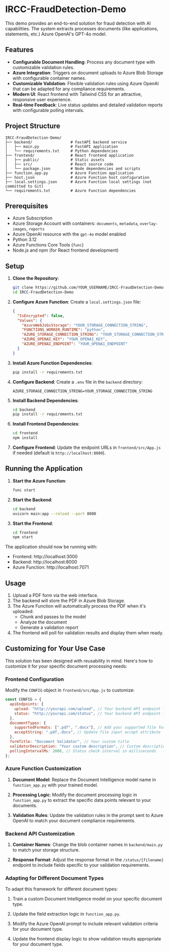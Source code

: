 # IRCC-FraudDetection-Demo

This demo provides an end-to-end solution for fraud detection with AI capabilities. The system extracts processes documents (like applications, statements, etc.) Azure OpenAI's GPT-4o model.

## Features

- **Configurable Document Handling**: Process any document type with customizable validation rules.
- **Azure Integration**: Triggers on document uploads to Azure Blob Storage with configurable container names.
- **Customizable Validation**: Flexible validation rules using Azure OpenAI that can be adapted for any compliance requirements.
- **Modern UI**: React frontend with Tailwind CSS for an attractive, responsive user experience.
- **Real-time Feedback**: Live status updates and detailed validation reports with configurable polling intervals.

## Project Structure

```
IRCC-FraudDetection-Demo/
├── backend/                 # FastAPI backend service
│   ├── main.py              # FastAPI application
│   └── requirements.txt     # Python dependencies
├── frontend/                # React frontend application
│   ├── public/              # Static assets
│   ├── src/                 # React source code
│   └── package.json         # Node dependencies and scripts
├── function_app.py          # Azure Function application
├── host.json                # Azure Function host configuration
├── local.settings.json      # Azure Function local settings (not committed to Git)
└── requirements.txt         # Azure Function dependencies
```

## Prerequisites

- Azure Subscription
- Azure Storage Account with containers: `documents`, `metadata`, `overlay-images`, `reports`
- Azure OpenAI resource with the `gpt-4o` model enabled
- Python 3.12
- Azure Functions Core Tools (`func`)
- Node.js and npm (for React frontend development)

## Setup

1. **Clone the Repository**:

   ```bash
   git clone https://github.com/YOUR_USERNAME/IRCC-FraudDetection-Demo.git
   cd IRCC-FraudDetection-Demo
   ```

2. **Configure Azure Function**:
   Create a `local.settings.json` file:

   ```json
   {
     "IsEncrypted": false,
     "Values": {
       "AzureWebJobsStorage": "YOUR_STORAGE_CONNECTION_STRING",
       "FUNCTIONS_WORKER_RUNTIME": "python",
       "AZURE_STORAGE_CONNECTION_STRING": "YOUR_STORAGE_CONNECTION_STRING",
       "AZURE_OPENAI_KEY": "YOUR_OPENAI_KEY",
       "AZURE_OPENAI_ENDPOINT": "YOUR_OPENAI_ENDPOINT"
     }
   }
   ```

3. **Install Azure Function Dependencies**:

   ```bash
   pip install -r requirements.txt
   ```

4. **Configure Backend**:
   Create a `.env` file in the `backend` directory:

   ```
   AZURE_STORAGE_CONNECTION_STRING=YOUR_STORAGE_CONNECTION_STRING
   ```

5. **Install Backend Dependencies**:

   ```bash
   cd backend
   pip install -r requirements.txt
   ```

6. **Install Frontend Dependencies**:

   ```bash
   cd frontend
   npm install
   ```

7. **Configure Frontend**:
   Update the endpoint URLs in `frontend/src/App.js` if needed (default is `http://localhost:8080`).

## Running the Application

1. **Start the Azure Function**:

   ```bash
   func start
   ```

2. **Start the Backend**:

   ```bash
   cd backend
   uvicorn main:app --reload --port 8080
   ```

3. **Start the Frontend**:
   ```bash
   cd frontend
   npm start
   ```

The application should now be running with:

- Frontend: http://localhost:3000
- Backend: http://localhost:8000
- Azure Function: http://localhost:7071

## Usage

1. Upload a PDF form via the web interface.
2. The backend will store the PDF in Azure Blob Storage.
3. The Azure Function will automatically process the PDF when it's uploaded:
   - Chunk and passes to the model
   - Analyze the document
   - Generate a validation report
4. The frontend will poll for validation results and display them when ready.

## Customizing for Your Use Case

This solution has been designed with reusability in mind. Here's how to customize it for your specific document processing needs:

### Frontend Configuration

Modify the `CONFIG` object in `frontend/src/App.js` to customize:

```javascript
const CONFIG = {
  apiEndpoints: {
    upload: "http://yourapi.com/upload", // Your backend API endpoint for uploading
    status: "http://yourapi.com/status", // Your backend API endpoint for status checks
  },
  documentTypes: {
    supportedFormats: [".pdf", ".docx"], // Add your supported file formats
    acceptString: ".pdf,.docx", // Update file input accept attribute
  },
  formTitle: "Document Validator", // Your custom title
  validatorDescription: "Your custom description", // Custom description
  pollingIntervalMs: 2000, // Status check interval in milliseconds
};
```

### Azure Function Customization

1. **Document Model**: Replace the Document Intelligence model name in `function_app.py` with your trained model.

2. **Processing Logic**: Modify the document processing logic in `function_app.py` to extract the specific data points relevant to your documents.

3. **Validation Rules**: Update the validation rules in the prompt sent to Azure OpenAI to match your document compliance requirements.

### Backend API Customization

1. **Container Names**: Change the blob container names in `backend/main.py` to match your storage structure.

2. **Response Format**: Adjust the response format in the `/status/{filename}` endpoint to include fields specific to your validation requirements.

### Adapting for Different Document Types

To adapt this framework for different document types:

1. Train a custom Document Intelligence model on your specific document type.

2. Update the field extraction logic in `function_app.py`.

3. Modify the Azure OpenAI prompt to include relevant validation criteria for your document type.

4. Update the frontend display logic to show validation results appropriate for your document type.
